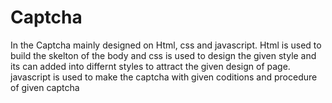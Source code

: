 # Captcha
In the Captcha mainly designed on Html, css and javascript.
Html is used to build the skelton of the body and css is used to design the given style and its can added into differnt styles to attract the given design of page.
javascript is used to make the captcha with given coditions and procedure of given captcha
